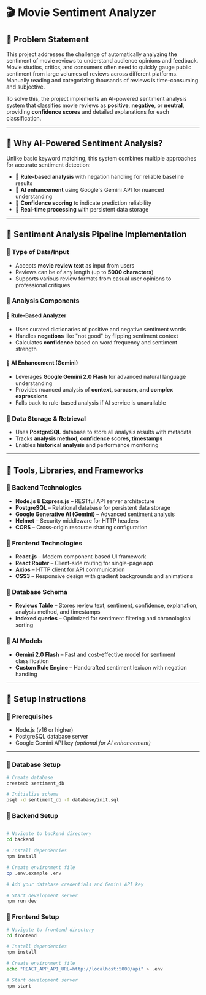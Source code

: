 # 🎬 Movie Sentiment Analyzer

## 🔹 Problem Statement

This project addresses the challenge of automatically analyzing the sentiment of movie reviews to understand audience opinions and feedback. Movie studios, critics, and consumers often need to quickly gauge public sentiment from large volumes of reviews across different platforms. Manually reading and categorizing thousands of reviews is time-consuming and subjective.

To solve this, the project implements an AI-powered sentiment analysis system that classifies movie reviews as **positive**, **negative**, or **neutral**, providing **confidence scores** and detailed explanations for each classification.

---

## 🔹 Why AI-Powered Sentiment Analysis?

Unlike basic keyword matching, this system combines multiple approaches for accurate sentiment detection:

- 🔹 **Rule-based analysis** with negation handling for reliable baseline results  
- 🔹 **AI enhancement** using Google's Gemini API for nuanced understanding  
- 🔹 **Confidence scoring** to indicate prediction reliability  
- 🔹 **Real-time processing** with persistent data storage  

---

## 🔹 Sentiment Analysis Pipeline Implementation

### 🔹 Type of Data/Input

- Accepts **movie review text** as input from users  
- Reviews can be of any length (up to **5000 characters**)  
- Supports various review formats from casual user opinions to professional critiques  

### 🔹 Analysis Components

#### 🔸 Rule-Based Analyzer

- Uses curated dictionaries of positive and negative sentiment words  
- Handles **negations** like "not good" by flipping sentiment context  
- Calculates **confidence** based on word frequency and sentiment strength  

#### 🔸 AI Enhancement (Gemini)

- Leverages **Google Gemini 2.0 Flash** for advanced natural language understanding  
- Provides nuanced analysis of **context, sarcasm, and complex expressions**  
- Falls back to rule-based analysis if AI service is unavailable  

### 🔹 Data Storage & Retrieval

- Uses **PostgreSQL** database to store all analysis results with metadata  
- Tracks **analysis method, confidence scores, timestamps**  
- Enables **historical analysis** and performance monitoring  

---

## 🔹 Tools, Libraries, and Frameworks

### 🔹 Backend Technologies

- **Node.js & Express.js** – RESTful API server architecture  
- **PostgreSQL** – Relational database for persistent data storage  
- **Google Generative AI (Gemini)** – Advanced sentiment analysis  
- **Helmet** – Security middleware for HTTP headers  
- **CORS** – Cross-origin resource sharing configuration  

### 🔹 Frontend Technologies

- **React.js** – Modern component-based UI framework  
- **React Router** – Client-side routing for single-page app  
- **Axios** – HTTP client for API communication  
- **CSS3** – Responsive design with gradient backgrounds and animations  

### 🔹 Database Schema

- **Reviews Table** – Stores review text, sentiment, confidence, explanation, analysis method, and timestamps  
- **Indexed queries** – Optimized for sentiment filtering and chronological sorting  

### 🔹 AI Models

- **Gemini 2.0 Flash** – Fast and cost-effective model for sentiment classification  
- **Custom Rule Engine** – Handcrafted sentiment lexicon with negation handling  

---

## 🔹 Setup Instructions

### 🔹 Prerequisites

- Node.js (v16 or higher)  
- PostgreSQL database server  
- Google Gemini API key *(optional for AI enhancement)*  

---

### 🔹 Database Setup

```bash
# Create database
createdb sentiment_db

# Initialize schema
psql -d sentiment_db -f database/init.sql
```

### 🔹 Backend Setup
```bash

# Navigate to backend directory
cd backend

# Install dependencies
npm install

# Create environment file
cp .env.example .env

# Add your database credentials and Gemini API key

# Start development server
npm run dev

```

### 🔹 Frontend Setup

```bash
# Navigate to frontend directory
cd frontend

# Install dependencies
npm install

# Create environment file
echo "REACT_APP_API_URL=http://localhost:5000/api" > .env

# Start development server
npm start
```
